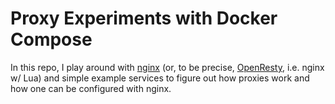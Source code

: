 # Proxy Experiments with Docker Compose
In this repo, I play around with [nginx](https://nginx.org/en/) (or, to be precise, [OpenResty](https://openresty.org/en/), i.e. nginx w/ Lua) and simple example services to figure out how proxies work and how one can be configured with nginx.